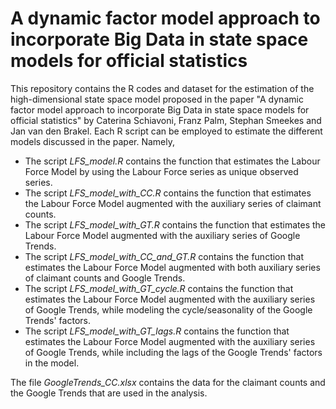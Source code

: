# A dynamic factor model approach to incorporate Big Data in state space models for official statistics

This repository contains the R codes and dataset for the estimation of the high-dimensional state space model proposed in the paper "A dynamic factor model approach to incorporate Big Data in state space models for official statistics" by Caterina Schiavoni, Franz Palm, Stephan Smeekes and Jan van den Brakel. Each R script can be employed to estimate the different models discussed in the paper. Namely,
+ The script _LFS_model.R_ contains the function that estimates the Labour Force Model by using the Labour Force series as unique observed series.
+ The script _LFS_model_with_CC.R_ contains the function that estimates the Labour Force Model augmented with the auxiliary series of claimant counts.
+ The script _LFS_model_with_GT.R_ contains the function that estimates the Labour Force Model augmented with the auxiliary series of Google Trends.
+ The script _LFS_model_with_CC_and_GT.R_ contains the function that estimates the Labour Force Model augmented with both auxiliary series of claimant counts and Google Trends.
+ The script _LFS_model_with_GT_cycle.R_ contains the function that estimates the Labour Force Model augmented with the auxiliary series of Google Trends, while modeling the cycle/seasonality of the Google Trends' factors.
+ The script _LFS_model_with_GT_lags.R_ contains the function that estimates the Labour Force Model augmented with the auxiliary series of Google Trends, while including the lags of the Google Trends' factors in the model.

The file _GoogleTrends_CC.xlsx_ contains the data for the claimant counts and the Google Trends that are used in the analysis.

